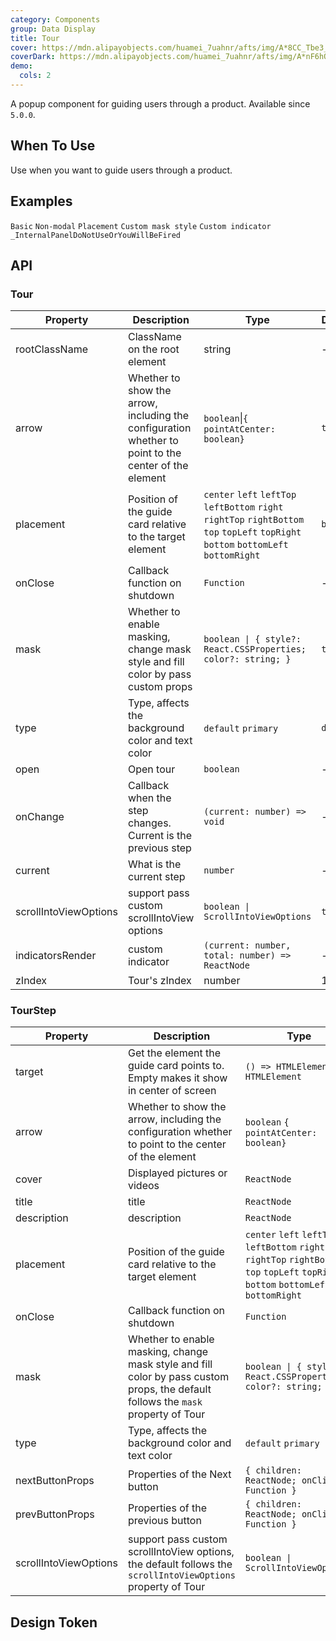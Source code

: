 ```yaml
---
category: Components
group: Data Display
title: Tour
cover: https://mdn.alipayobjects.com/huamei_7uahnr/afts/img/A*8CC_Tbe3_e4AAAAAAAAAAAAADrJ8AQ/original
coverDark: https://mdn.alipayobjects.com/huamei_7uahnr/afts/img/A*nF6hQpM0XtEAAAAAAAAAAAAADrJ8AQ/original
demo:
  cols: 2
---
```


A popup component for guiding users through a product. Available since `5.0.0`.

## When To Use

Use when you want to guide users through a product.

## Examples

<!-- prettier-ignore -->
<code src="./demo/basic.tsx">Basic</code>
<code src="./demo/non-modal.tsx">Non-modal</code>
<code src="./demo/placement.tsx">Placement</code>
<code src="./demo/mask.tsx">Custom mask style</code>
<code src="./demo/indicator.tsx">Custom indicator</code>
<code src="./demo/render-panel.tsx" debug>\_InternalPanelDoNotUseOrYouWillBeFired</code>

## API

### Tour

| Property | Description | Type | Default | Version |
| --- | --- | --- | --- | --- |
| rootClassName | ClassName on the root element | string | - | 5.2.0 |
| arrow | Whether to show the arrow, including the configuration whether to point to the center of the element | `boolean`\|`{ pointAtCenter: boolean}` | `true` |  |
| placement | Position of the guide card relative to the target element | `center` `left` `leftTop` `leftBottom` `right` `rightTop` `rightBottom` `top` `topLeft` `topRight` `bottom` `bottomLeft` `bottomRight` | `bottom` |  |
| onClose | Callback function on shutdown | `Function` | - |  |
| mask | Whether to enable masking, change mask style and fill color by pass custom props | `boolean \| { style?: React.CSSProperties; color?: string; }` | `true` |  |
| type | Type, affects the background color and text color | `default` `primary` | `default` |  |
| open | Open tour | `boolean` | - |  |
| onChange | Callback when the step changes. Current is the previous step | `(current: number) => void` | - |  |
| current | What is the current step | `number` | - |  |
| scrollIntoViewOptions | support pass custom scrollIntoView options | `boolean \| ScrollIntoViewOptions` | `true` | 5.2.0 |
| indicatorsRender | custom indicator | `(current: number, total: number) => ReactNode` | - | 5.2.0 |
| zIndex | Tour's zIndex | number | 1001 | 5.3.0 |

### TourStep

| Property | Description | Type | Default | Version |
| --- | --- | --- | --- | --- |
| target | Get the element the guide card points to. Empty makes it show in center of screen | `() => HTMLElement` `HTMLElement` | - |  |
| arrow | Whether to show the arrow, including the configuration whether to point to the center of the element | `boolean` `{ pointAtCenter: boolean}` | `true` |  |
| cover | Displayed pictures or videos | `ReactNode` | - |  |
| title | title | `ReactNode` | - |  |
| description | description | `ReactNode` | - |  |
| placement | Position of the guide card relative to the target element | `center` `left` `leftTop` `leftBottom` `right` `rightTop` `rightBottom` `top` `topLeft` `topRight` `bottom` `bottomLeft` `bottomRight` | `bottom` |  |
| onClose | Callback function on shutdown | `Function` | - |  |
| mask | Whether to enable masking, change mask style and fill color by pass custom props, the default follows the `mask` property of Tour | `boolean \| { style?: React.CSSProperties; color?: string; }` | `true` |  |
| type | Type, affects the background color and text color | `default` `primary` | `default` |  |
| nextButtonProps | Properties of the Next button | `{ children: ReactNode; onClick: Function }` | - |  |
| prevButtonProps | Properties of the previous button | `{ children: ReactNode; onClick: Function }` | - |  |
| scrollIntoViewOptions | support pass custom scrollIntoView options, the default follows the `scrollIntoViewOptions` property of Tour | `boolean \| ScrollIntoViewOptions` | `true` | 5.2.0 |

## Design Token

<ComponentTokenTable component="Tour"></ComponentTokenTable>
